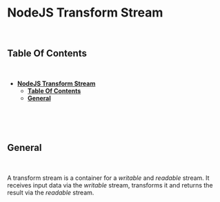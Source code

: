 # **NodeJS Transform Stream**
<br>

## **Table Of Contents**
<br>

- [**NodeJS Transform Stream**](#nodejs-transform-stream)
  - [**Table Of Contents**](#table-of-contents)
  - [**General**](#general)

<br>
<br>
<br>

## **General**
<br>

A transform stream  is a container for a _writable_ and _readable_ stream. It receives input data via the _writable_ stream, transforms it and returns the result via the _readable_ stream.